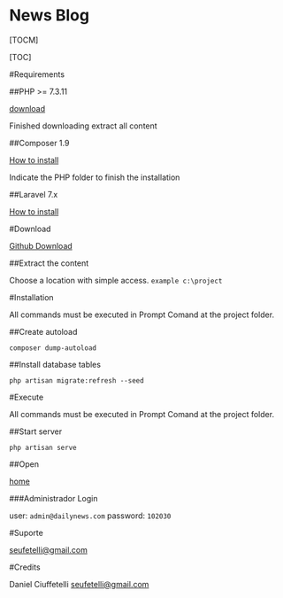 # News Blog

[TOCM]

[TOC]

#Requirements

##PHP >= 7.3.11

[download](https://www.php.net/downloads.php#v7.3.11)

Finished downloading extract all content

##Composer 1.9

[How to install](https://getcomposer.org/download/)

Indicate the PHP folder to finish the installation

##Laravel 7.x

[How to install](https://laravel.com/docs/7.x#installation)

#Download

[Github Download](https://github.com/ciuffetelli/NewsBlog/archive/master.zip)

##Extract the content

Choose a location with simple access. `example c:\project`

#Installation

All commands must be executed in Prompt Comand at the project folder.

##Create autoload

```
composer dump-autoload
```

##Install database tables

```
php artisan migrate:refresh --seed
```

#Execute

All commands must be executed in Prompt Comand at the project folder.

##Start server
```
php artisan serve
```

##Open

[home](http://127.0.0.1:8000)

###Administrador Login

user: `admin@dailynews.com`
password: `102030`

#Suporte

[seufetelli@gmail.com](mailto:seufetelli@gmail.com)

#Credits

Daniel Ciuffetelli
seufetelli@gmail.com
